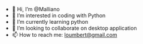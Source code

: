 - 👋 Hi, I’m @Malliano
- 👀 I’m interested in coding with Python
- 🌱 I’m currently learning python
- 💞️ I’m looking to collaborate on desktop application
- 📫 How to reach me: loumbert@gmail.com

<!---
Malliano/Malliano is a ✨ special ✨ repository because its `README.md` (this file) appears on your GitHub profile.
You can click the Preview link to take a look at your changes.
--->

